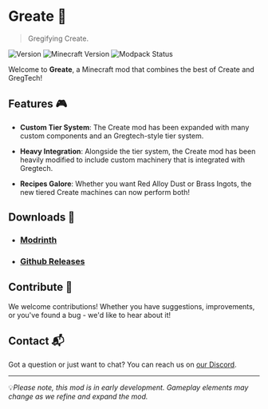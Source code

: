 # Greate 🚀
> Gregifying Create.

![Version](https://img.shields.io/modrinth/v/greate?color=blue)
![Minecraft Version](https://img.shields.io/badge/MC-1.20.1-green)
![Modpack Status](https://img.shields.io/badge/status-early%20development-red)

Welcome to **Greate**, a Minecraft mod that combines the best of Create and GregTech!

## Features 🎮

* **Custom Tier System**: The Create mod has been expanded with many custom components and an Gregtech-style tier system.


* **Heavy Integration**: Alongside the tier system, the Create mod has been heavily modified to include custom machinery that is integrated with Gregtech.


* **Recipes Galore**: Whether you want Red Alloy Dust or Brass Ingots, the new tiered Create machines can now perform both! 

## Downloads 📁

* ### [Modrinth](https://modrinth.com/mod/greate)
* ### [Github Releases](https://github.com/GreateBeyondTheHorizon/Greate/releases)

## Contribute 👥

We welcome contributions! Whether you have suggestions, improvements, or you've found a bug - we'd like to hear about it!

## Contact 📬

Got a question or just want to chat? You can reach us on [our Discord](https://discord.gg/FpwgKtavyG).

---

💡*Please note, this mod is in early development. Gameplay elements may change as we refine and expand the mod.*
